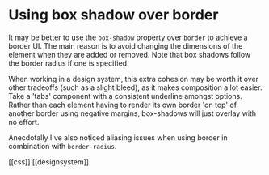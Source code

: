 # Using box shadow over border

It may be better to use the `box-shadow` property over `border` to achieve a border UI. The main reason is to avoid changing the dimensions of the element when they are added or removed. Note that box shadows follow the border radius if one is specified.

When working in a design system, this extra cohesion may be worth it over other tradeoffs (such as a slight bleed), as it makes composition a lot easier.
Take a 'tabs' component with a consistent underline amongst options. Rather than each element having to render its own border 'on top' of another border using negative margins, box-shadows will just overlay with no effort.

Anecdotally I've also noticed aliasing issues when using border in combination with `border-radius`.

[[css]]
[[designsystem]]